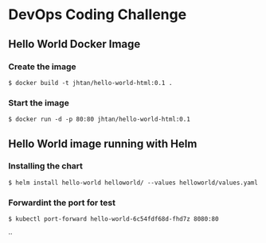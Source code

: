 # DevOps Coding Challenge

## Hello World Docker Image

### Create the image
    $ docker build -t jhtan/hello-world-html:0.1 .

### Start the image
    $ docker run -d -p 80:80 jhtan/hello-world-html:0.1

## Hello World image running with Helm

### Installing the chart
    $ helm install hello-world helloworld/ --values helloworld/values.yaml

### Forwardint the port for test
    $ kubectl port-forward hello-world-6c54fdf68d-fhd7z 8080:80

··